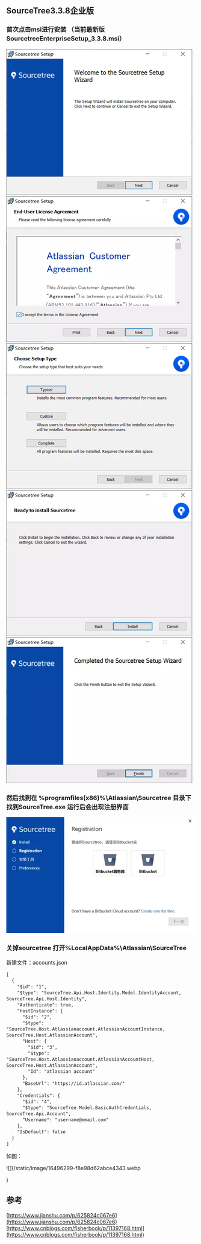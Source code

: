## SourceTree3.3.8企业版

### 首次点击msi进行安装 （当前最新版SourcetreeEnterpriseSetup\_3.3.8.msi）

![](/static/image/16496299-cd7cb57ba43ac72c.webp)  
![](/static/image/16496299-6798c28cc45930b3.webp)  
![](/static/image/16496299-a7378f6cbe703f9b.webp)  
![](/static/image/16496299-87506f3ae3cb1b25.webp)  
![](/static/image/16496299-cf9c5eb5cb53fb5f.webp)

### 然后找到在 %programfiles\(x86\)%\Atlassian\Sourcetree 目录下找到SourceTree.exe 运行后会出现注册界面

![](/static/image/16496299-f943b4b3c51db332.webp)

### 关掉sourcetree 打开%LocalAppData%\Atlassian\SourceTree

新建文件：accounts.json

```
[
  {
    "$id": "1",
    "$type": "SourceTree.Api.Host.Identity.Model.IdentityAccount, SourceTree.Api.Host.Identity",
    "Authenticate": true,
    "HostInstance": {
      "$id": "2",
      "$type": "SourceTree.Host.Atlassianaccount.AtlassianAccountInstance, SourceTree.Host.AtlassianAccount",
      "Host": {
        "$id": "3",
        "$type": "SourceTree.Host.Atlassianaccount.AtlassianAccountHost, SourceTree.Host.AtlassianAccount",
        "Id": "atlassian account"
      },
      "BaseUrl": "https://id.atlassian.com/"
    },
    "Credentials": {
      "$id": "4",
      "$type": "SourceTree.Model.BasicAuthCredentials, SourceTree.Api.Account",
      "Username": "username@email.com"
    },
    "IsDefault": false
  }
]
```
如图：

![](/static/image/16496299-f8e98d62abce4343.webp

)


## 参考

[https://www.jianshu.com/p/625824c067e6](https://www.jianshu.com/p/625824c067e6)  
[https://www.cnblogs.com/fisherbook/p/11397168.html](https://www.cnblogs.com/fisherbook/p/11397168.html)

